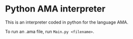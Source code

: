 # Python AMA interpreter
This is an interpreter coded in python for the language AMA.

To run an .ama file, run `Main.py <filename>`.